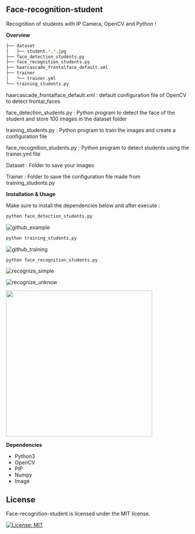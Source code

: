 ## Face-recognition-student

Recognition of students with IP Camera, OpenCV and Python !

**Overview**

```bash
├── dataset
│   ├── student.*.*.jpg
├── face_detection_students.py
├── face_recognition_students.py
├── haarcascade_frontalface_default.xml
├── trainer
│   └── trainer.yml
└── training_students.py
```

haarcascade_frontalface_default.xml : default configuration file of OpenCV to detect frontal_faces

face_detection_students.py : Python program to detect the face of the student and store 100 images in the dataset folder

training_students.py : Python program to train the images and create a configuration file

face_recognition_students.py : Python program to detect students using the trainer.yml file

Dataset : Folder to save your images

Trainer : Folder to save the configuration file made from training_students.py

**Installation & Usage**

Make sure to install the dependencies below and after execute :

```bash
python face_detection_students.py
```

![github_example](https://user-images.githubusercontent.com/15232456/54197679-d9ced380-44c4-11e9-9d45-3be4187a7dd0.png)

```bash
python training_students.py
```

![github_training](https://user-images.githubusercontent.com/15232456/54197821-3fbb5b00-44c5-11e9-8b7b-1b3378495f65.png)

```bash
python face_recognition_students.py
```

![recognize_simple](https://user-images.githubusercontent.com/15232456/54198160-151dd200-44c6-11e9-85f9-284bbf87375a.png)


![recognize_unknow](https://user-images.githubusercontent.com/15232456/54198190-236bee00-44c6-11e9-8d3f-e12b84f66f07.png)


<img src="https://media.giphy.com/media/26ufdipQqU2lhNA4g/giphy.gif" width="400" height="400"/>

**Dependencies**

* Python3
* OpenCV
* PIP
* Numpy
* Image

## License

Face-recognition-student is licensed under the MIT license.

[![License: MIT](https://img.shields.io/badge/License-MIT-yellow.svg)](https://opensource.org/licenses/MIT)
